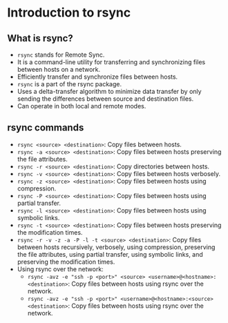 # Introduction to rsync

## What is rsync?

- `rsync` stands for Remote Sync.
- It is a command-line utility for transferring and synchronizing files between hosts on a network.
- Efficiently transfer and synchronize files between hosts.
- `rsync` is a part of the rsync package.
- Uses a delta-transfer algorithm to minimize data transfer by only sending the differences between source and destination files.
- Can operate in both local and remote modes.

## rsync commands

- `rsync <source> <destination>`: Copy files between hosts.
- `rsync -a <source> <destination>`: Copy files between hosts preserving the file attributes.
- `rsync -r <source> <destination>`: Copy directories between hosts.
- `rsync -v <source> <destination>`: Copy files between hosts verbosely.
- `rsync -z <source> <destination>`: Copy files between hosts using compression.
- `rsync -P <source> <destination>`: Copy files between hosts using partial transfer.
- `rsync -l <source> <destination>`: Copy files between hosts using symbolic links.
- `rsync -t <source> <destination>`: Copy files between hosts preserving the modification times.
- `rsync -r -v -z -a -P -l -t <source> <destination>`: Copy files between hosts recursively, verbosely, using compression, preserving the file attributes, using partial transfer, using symbolic links, and preserving the modification times.
- Using rsync over the network:
  - `rsync -avz -e "ssh -p <port>" <source> <username>@<hostname>:<destination>`: Copy files between hosts using rsync over the network.
  - `rsync -avz -e "ssh -p <port>" <username>@<hostname>:<source> <destination>`: Copy files between hosts using rsync over the network.
